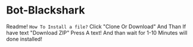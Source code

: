 # Bot-Blackshark
Readme!
``How To Install a file?``
Click "Clone Or Download" 
And Than If have text "Download ZIP" Press A text! And than wait for 1-10 Minutes will done installed!
